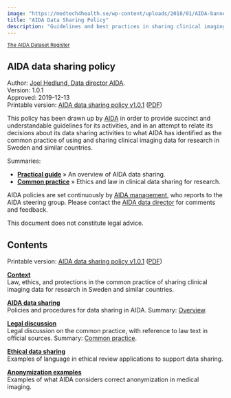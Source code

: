 ```yaml
---
image: "https://medtech4health.se/wp-content/uploads/2018/01/AIDA-banner-smal.jpg"
title: "AIDA Data Sharing Policy"
description: "Guidelines and best practices in sharing clinical imaging data for research."
---
```


<span style="font-size: smaller;">[The AIDA Dataset Register](/)</span>

## AIDA data sharing policy
Author: [Joel Hedlund, Data director AIDA](mailto:joel.hedlund@liu.se).  
Version: 1.0.1  
Approved: 2019-12-13  
Printable version: [AIDA data sharing policy v1.0.1](https://docs.google.com/document/d/17MZJkNnopiRoEx4eYsi_rn-YPZH1AJbz0IxRRvcbWBk/edit#) ([PDF](AIDA-data-sharing-policy-v1.0.1.pdf))

This policy has been drawn up by [AIDA](https://medtech4health.se/aida/) in order to provide succinct and understandable guidelines for its activities, and in an attempt to relate its decisions about its data sharing activities to what AIDA has identified as the common practice of using and sharing clinical imaging data for research in Sweden and similar countries.

Summaries:

* **[Practical guide](overview/)** &raquo; An overview of AIDA data sharing.
* **[Common practice](context/#common-practice-in-the-use-of-clinical-imaging-data-for-research)** &raquo; Ethics and law in clinical data sharing for research.

AIDA policies are set continuously by [AIDA management](https://medtech4health.se/aida/organisation/), who reports to the AIDA steering group. Please contact the [AIDA data director](mailto:aida-data-director@medtech4health.se) for comments and feedback.

This document does not constitute legal advice.

## Contents

Printable version: [AIDA data sharing policy v1.0.1](https://docs.google.com/document/d/17MZJkNnopiRoEx4eYsi_rn-YPZH1AJbz0IxRRvcbWBk/edit#) ([PDF](AIDA-data-sharing-policy-v1.0.1.pdf))

**[Context](context/)**  
Law, ethics, and protections in the common practice of sharing clinical imaging data for research in Sweden and similar countries.

**[AIDA data sharing](policy/)**  
Policies and procedures for data sharing in AIDA. Summary: [Overview](overview/).

**[Legal discussion](legal/)**  
Legal discussion on the common practice, with reference to law text in official sources. Summary: [Common practice](context/#common-practice).

**[Ethical data sharing](ethics/)**  
Examples of language in ethical review applications to support data sharing.

**[Anonymization examples](anonymization/)**  
Examples of what AIDA considers correct anonymization in medical imaging.
